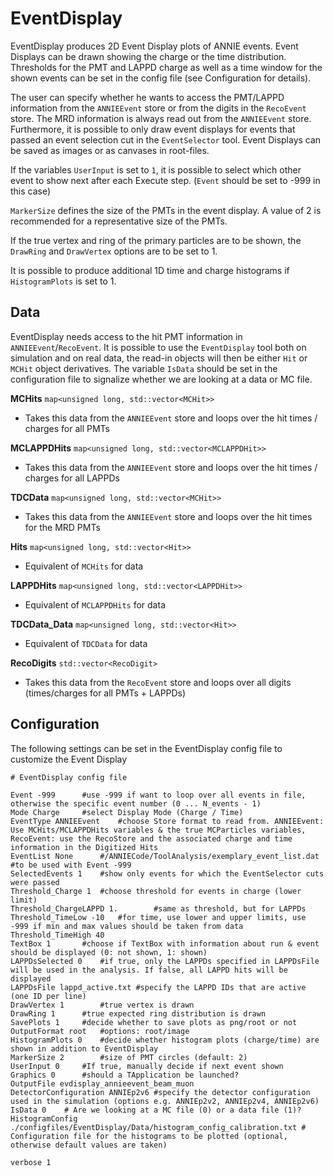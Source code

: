# EventDisplay

EventDisplay produces 2D Event Display plots of ANNIE events. Event Displays can be drawn showing the charge or the time distribution. Thresholds for the PMT and LAPPD charge as well as a time window for the shown events can be set in the config file (see Configuration for details).

The user can specify whether he wants to access the PMT/LAPPD information from the `ANNIEEvent` store or from the digits in the `RecoEvent` store. The MRD information is always read out from the `ANNIEEvent` store. Furthermore, it is possible to only draw event displays for events that passed an event selection cut in the `EventSelector` tool. Event Displays can be saved as images or as canvases in root-files.

If the variables `UserInput` is set to `1`, it is possible to select which other event to show next after each Execute step. (`Event` should be set to -999 in this case)

`MarkerSize` defines the size of the PMTs in the event display. A value of 2 is recommended for a representative size of the PMTs.

If the true vertex and ring of the primary particles are to be shown, the `DrawRing` and `DrawVertex` options are to be set to 1.

It is possible to produce additional 1D time and charge histograms if `HistogramPlots` is set to 1.

## Data

EventDisplay needs access to the hit PMT information in `ANNIEEvent`/`RecoEvent`. It is possible to use the `EventDisplay` tool both on simulation and on real data, the read-in objects will then be either `Hit` or `MCHit` object derivatives. The variable `IsData` should be set in the configuration file to signalize whether we are looking at a data or MC file. 

**MCHits** `map<unsigned long, std::vector<MCHit>>`
* Takes this data from the `ANNIEEvent` store and loops over the hit times / charges for all PMTs

**MCLAPPDHits** `map<unsigned long, std::vector<MCLAPPDHit>>`
* Takes this data from the `ANNIEEvent` store and loops over the hit times / charges for all LAPPDs

**TDCData** `map<unsigned long, std::vector<MCHit>>`
* Takes this data from the `ANNIEEvent` store and loops over the hit times for the MRD PMTs

**Hits** `map<unsigned long, std::vector<Hit>>`
* Equivalent of `MCHits` for data

**LAPPDHits** `map<unsigned long, std::vector<LAPPDHit>>`
* Equivalent of `MCLAPPDHits` for data

**TDCData_Data** `map<unsigned long, std::vector<Hit>>`
* Equivalent of `TDCData` for data

**RecoDigits** `std::vector<RecoDigit>`
* Takes this data from the `RecoEvent` store and loops over all digits (times/charges for all PMTs + LAPPDs)

## Configuration

The following settings can be set in the EventDisplay config file to customize the Event Display

```
# EventDisplay config file

Event -999		#use -999 if want to loop over all events in file, otherwise the specific event number (0 ... N_events - 1)
Mode Charge		#select Display Mode (Charge / Time)
EventType ANNIEEvent	#choose Store format to read from. ANNIEEvent: Use MCHits/MCLAPPDHits variables & the true MCParticles variables, RecoEvent: use the RecoStore and the associated charge and time information in the Digitized Hits
EventList None 		#/ANNIECode/ToolAnalysis/exemplary_event_list.dat #to be used with Event -999
SelectedEvents 1	#show only events for which the EventSelector cuts were passed
Threshold_Charge 1	#choose threshold for events in charge (lower limit)
Threshold_ChargeLAPPD 1.		#same as threshold, but for LAPPDs
Threshold_TimeLow -10	#for time, use lower and upper limits, use -999 if min and max values should be taken from data
Threshold_TimeHigh 40
TextBox	1		#choose if TextBox with information about run & event should be displayed (0: not shown, 1: shown)
LAPPDsSelected 0	#if true, only the LAPPDs specified in LAPPDsFile will be used in the analysis. If false, all LAPPD hits will be displayed 
LAPPDsFile lappd_active.txt	#specify the LAPPD IDs that are active (one ID per line) 
DrawVertex 1		#true vertex is drawn
DrawRing 1		#true expected ring distribution is drawn
SavePlots 1		#decide whether to save plots as png/root or not
OutputFormat root	#options: root/image
HistogramPlots 0	#decide whether histogram plots (charge/time) are shown in addition to EventDisplay
MarkerSize 2		#size of PMT circles (default: 2)
UserInput 0		#If true, manually decide if next event shown
Graphics 0		#should a TApplication be launched?
OutputFile evdisplay_annieevent_beam_muon
DetectorConfiguration ANNIEp2v6	#specify the detector configuration used in the simulation (options e.g. ANNIEp2v2, ANNIEp2v4, ANNIEp2v6)
IsData 0    # Are we looking at a MC file (0) or a data file (1)?
HistogramConfig ./configfiles/EventDisplay/Data/histogram_config_calibration.txt # Configuration file for the histograms to be plotted (optional, otherwise default values are taken)

verbose 1
```

